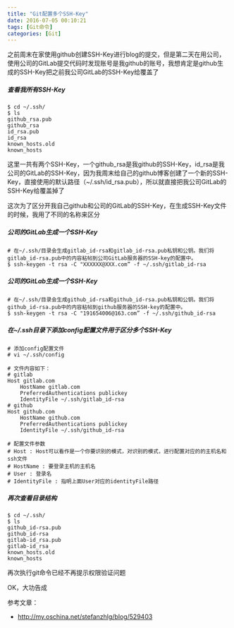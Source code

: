 ```yaml
---
title: "Git配置多个SSH-Key"
date: 2016-07-05 00:10:21
tags: [Git命令]
categories: [Git]
---
```


之前周末在家使用github创建SSH-Key进行blog的提交，但是第二天在用公司，使用公司的GitLab提交代码时发现账号是我github的账号，我想肯定是github生成的SSH-Key把之前我公司GitLab的SSH-Key给覆盖了

##### 查看我所有SSH-Key

```
$ cd ~/.ssh/
$ ls
github_rsa.pub	
github_rsa
id_rsa.pub
id_rsa
known_hosts.old
known_hosts
```

这里一共有两个SSH-Key，一个github_rsa是我github的SSH-Key，id_rsa是我公司的GitLab的SSH-Key，因为我周末给自己的github博客创建了一个新的SSH-Key，直接使用的默认路径（~/.ssh/id_rsa.pub），所以就直接把我公司GitLab的SSH-Key给覆盖掉了

这次为了区分开我自己github和公司的GitLab的SSH-Key，在生成SSH-Key文件的时候，我用了不同的名称来区分

##### 公司的GitLab生成一个SSH-Key     

```
# 在~/.ssh/目录会生成gitlab_id-rsa和gitlab_id-rsa.pub私钥和公钥。我们将gitlab_id-rsa.pub中的内容粘帖到公司GitLab服务器的SSH-key的配置中。
$ ssh-keygen -t rsa -C "XXXXXX@XXX.com” -f ~/.ssh/gitlab_id-rsa
```

##### 公司的GitLab生成一个SSH-Key

```
# 在~/.ssh/目录会生成github_id-rsa和github_id-rsa.pub私钥和公钥。我们将github_id-rsa.pub中的内容粘帖到github服务器的SSH-key的配置中。
$ ssh-keygen -t rsa -C "191654006@163.com” -f ~/.ssh/github_id-rsa
```

##### 在~/.ssh目录下添加config配置文件用于区分多个SSH-Key
```
# 添加config配置文件
# vi ~/.ssh/config

# 文件内容如下：
# gitlab
Host gitlab.com
    HostName gitlab.com
    PreferredAuthentications publickey
    IdentityFile ~/.ssh/gitlab_id-rsa
# github
Host github.com
    HostName github.com
    PreferredAuthentications publickey
    IdentityFile ~/.ssh/github_id-rsa
    
# 配置文件参数
# Host : Host可以看作是一个你要识别的模式，对识别的模式，进行配置对应的的主机名和ssh文件
# HostName : 要登录主机的主机名
# User : 登录名
# IdentityFile : 指明上面User对应的identityFile路径
```

##### 再次查看目录结构
```
$ cd ~/.ssh/
$ ls
github_id-rsa.pub	
github_id-rsa
gitlab-id_rsa.pub
gitlab-id_rsa
known_hosts.old
known_hosts
```
再次执行git命令已经不再提示权限验证问题

OK，大功告成

参考文章：

- http://my.oschina.net/stefanzhlg/blog/529403